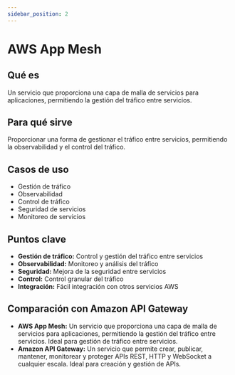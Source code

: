 ```yaml
---
sidebar_position: 2
---
```


# AWS App Mesh

## Qué es
Un servicio que proporciona una capa de malla de servicios para aplicaciones, permitiendo la gestión del tráfico entre servicios.

## Para qué sirve
Proporcionar una forma de gestionar el tráfico entre servicios, permitiendo la observabilidad y el control del tráfico.

## Casos de uso
- Gestión de tráfico
- Observabilidad
- Control de tráfico
- Seguridad de servicios
- Monitoreo de servicios

## Puntos clave
- **Gestión de tráfico:** Control y gestión del tráfico entre servicios
- **Observabilidad:** Monitoreo y análisis del tráfico
- **Seguridad:** Mejora de la seguridad entre servicios
- **Control:** Control granular del tráfico
- **Integración:** Fácil integración con otros servicios AWS

## Comparación con Amazon API Gateway
- **AWS App Mesh:** Un servicio que proporciona una capa de malla de servicios para aplicaciones, permitiendo la gestión del tráfico entre servicios. Ideal para gestión de tráfico entre servicios.
- **Amazon API Gateway:** Un servicio que permite crear, publicar, mantener, monitorear y proteger APIs REST, HTTP y WebSocket a cualquier escala. Ideal para creación y gestión de APIs. 